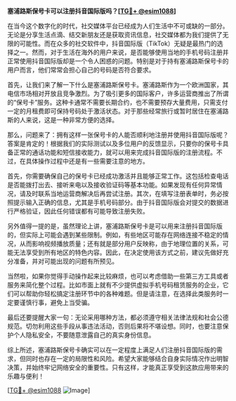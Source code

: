 **塞浦路斯保号卡可以注册抖音国际版吗？[[TG💪+ @esim1088](https://t.me/s/esim1088)]**

在当今这个数字化的时代，社交媒体平台已经成为人们生活中不可或缺的一部分。无论是分享生活点滴、结交新朋友还是获取资讯信息，社交媒体都为我们提供了无限的可能性。而在众多的社交软件中，抖音国际版（TikTok）无疑是最热门的选择之一。然而，对于生活在海外的用户来说，是否能够使用当地的手机号码注册并正常使用抖音国际版却是一个令人困惑的问题。特别是对于持有塞浦路斯保号卡的用户而言，他们常常会担心自己的号码是否符合要求。

首先，让我们来了解一下什么是塞浦路斯保号卡。塞浦路斯作为一个欧洲国家，其电信市场相对开放且竞争激烈。为了吸引更多的国际客户，许多运营商推出了所谓的“保号卡”服务。这种卡通常不需要长期合约，也不需要预存大量费用，只需支付一定的月租费即可保持号码处于激活状态。对于那些经常旅行或暂时居住在塞浦路斯的人来说，这是一种非常方便的选择。

那么，问题来了：拥有这样一张保号卡的人能否顺利地注册并使用抖音国际版呢？答案是肯定的！根据我们的实际测试以及多位用户的反馈显示，只要你的保号卡具备正常的通话功能和短信接收能力，就可以用来完成抖音国际版的注册流程。不过，在具体操作过程中还是有一些需要注意的地方。

首先，你需要确保自己的保号卡已经成功激活并且能够正常工作。这包括检查电话是否能拨打出去、接听来电以及接收验证码等基本功能。如果发现有任何异常情况，请及时联系当地运营商解决后再尝试注册。其次，在填写注册表单时，务必按照提示输入正确的信息，尤其是手机号码部分。由于抖音国际版会对提交的数据进行严格验证，因此任何错误都有可能导致注册失败。

另外值得一提的是，虽然理论上讲，塞浦路斯保号卡是可以用来注册抖音国际版的，但实际上可能会遇到某些限制。例如，有些地区可能存在网络连接不稳定的情况，从而影响视频播放质量；还有就是部分用户反映称，由于地理位置的关系，可能无法享受到所有地区的特色内容。因此，在决定使用该方式之前，建议先做好充分准备，并对可能出现的问题有所预见。

当然啦，如果你觉得手动操作起来比较麻烦，也可以考虑借助一些第三方工具或者服务来简化整个过程。比如市面上就有不少提供虚拟手机号码租赁服务的企业，它们可以帮助你轻松搞定注册环节中的各种难题。但是请注意，在选择此类服务时一定要谨慎行事，避免上当受骗。

最后还要提醒大家一句：无论采用哪种方法，都必须遵守相关法律法规和社会公德规范。切勿利用这些手段从事违法活动，否则后果将不堪设想。同时，也要注意保护个人隐私安全，不要随意泄露自己的真实身份信息。

综上所述，塞浦路斯保号卡确实可以在一定程度上满足人们注册抖音国际版的需求，但同时也存在一定的局限性和风险。希望大家能够结合自身实际情况作出明智决策，并始终牢记网络安全的重要性。只有这样，才能真正享受到这款应用带来的乐趣与便利！

[[TG💪+ @esim1088](https://t.me/s/esim1088) ![Image](https://i.postimg.cc/4NQfJmqS/Snipaste-2025-05-13-00-14-12.png)]